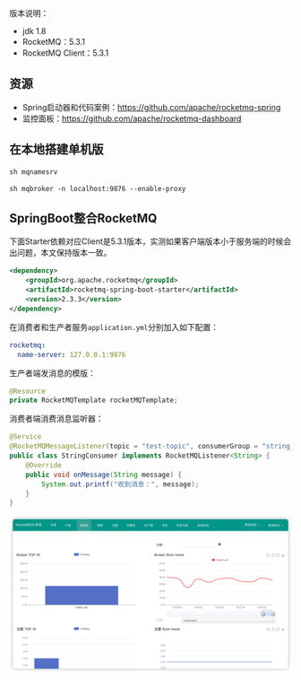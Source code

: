 
版本说明：
- jdk 1.8
- RocketMQ：5.3.1
- RocketMQ Client：5.3.1
## 资源
- Spring启动器和代码案例：https://github.com/apache/rocketmq-spring
- 监控面板：https://github.com/apache/rocketmq-dashboard

## 在本地搭建单机版
```shell
sh mqnamesrv
```
```shell
sh mqbroker -n localhost:9876 --enable-proxy
```
## SpringBoot整合RocketMQ
下面Starter依赖对应Client是5.3.1版本，实测如果客户端版本小于服务端的时候会出问题，本文保持版本一致。
```xml
<dependency>
    <groupId>org.apache.rocketmq</groupId>
    <artifactId>rocketmq-spring-boot-starter</artifactId>
    <version>2.3.3</version>
</dependency>
```
在消费者和生产者服务`application.yml`分别加入如下配置：
```yml 
rocketmq:
  name-server: 127.0.0.1:9876
```
生产者端发消息的模版：
```java
@Resource
private RocketMQTemplate rocketMQTemplate;
```
消费者端消费消息监听器：
```java
@Service
@RocketMQMessageListener(topic = "test-topic", consumerGroup = "string_consumer")
public class StringConsumer implements RocketMQListener<String> {
    @Override
    public void onMessage(String message) {
        System.out.printf("收到消息：", message);
    }
}
```
![start.png](start.png)
